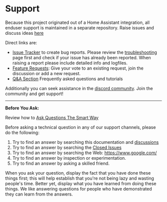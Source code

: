 # Support

Because this project originated out of a Home Assistant integration, all enduser support is maintained in a separate repository. Raise issues and discuss ideas [here](https://github.com/music-assistant/hass-music-assistant)

Direct links are:

- [Issue Tracker](https://github.com/music-assistant/hass-music-assistant/issues) to create bug reports. Please review the [troubleshooting](faq/troubleshooting.md) page first and check if your issue has already been reported. When raising a report please include detailed info and logfiles.
- [Feature Requests](https://github.com/music-assistant/hass-music-assistant/discussions/categories/feature-requests-and-ideas): Give your vote to an existing request, join the discussion or add a new request.
- [Q&A Section](https://github.com/music-assistant/hass-music-assistant/discussions/categories/q-a-faq) Frequently asked questions and tutorials

 Additionally you can seek assistance in the [discord community](https://discord.gg/kaVm8hGpne). Join the community and get support!

 _____________________________________________________________________________

**Before You Ask:**

Review how to [Ask Questions The Smart Way](http://www.catb.org/esr/faqs/smart-questions.html)

Before asking a technical question in any of our support channels, please do the following:

1. Try to find an answer by searching this documentation and [discussions](https://github.com/orgs/music-assistant/discussions)
2. Try to find an answer by searching the [Closed Issues](https://github.com/music-assistant/hass-music-assistant/issues?q=is%3Aissue+is%3Aclosed)
3. Try to find an answer by searching the Web: https://www.google.com/
4. Try to find an answer by inspection or experimentation.
5. Try to find an answer by asking a skilled friend.

When you ask your question, display the fact that you have done these things first; this will help establish that you're not being lazy and wasting people's time. Better yet, display what you have learned from doing these things. We like answering questions for people who have demonstrated they can learn from the answers.
